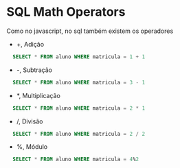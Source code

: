 # SQL Math Operators

Como no javascript, no sql também existem os operadores

* +, Adição
```sql
  SELECT * FROM aluno WHERE matricula = 1 + 1
```

* -, Subtração
```sql
  SELECT * FROM aluno WHERE matricula = 3 - 1
```

* *, Multiplicação
```sql
  SELECT * FROM aluno WHERE matricula = 2 * 1
```

* /, Divisão
```sql
  SELECT * FROM aluno WHERE matricula = 2 / 2
```

* %, Módulo
```sql
  SELECT * FROM aluno WHERE matricula = 4%2
```

